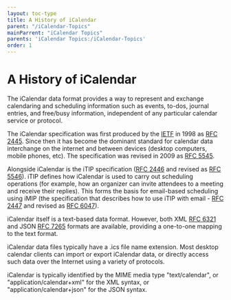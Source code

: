 ```yaml
---
layout: toc-type
title: A History of iCalendar
parent: "/iCalendar-Topics"
mainParrent: "iCalendar Topics"
parents: 'iCalendar Topics:/iCalendar-Topics'
order: 1
---
```


# A History of iCalendar

The iCalendar data format provides a way to represent and
exchange calendaring and scheduling information such as events,
to-dos, journal entries, and free/busy information, independent of any
particular calendar service or protocol.

The iCalendar specification was first produced by the [IETF](https://ietf.org) in 1998 as [RFC 2445](https://tools.ietf.org/html/rfc2445). Since then it has become the dominant standard for calendar data interchange on the internet and between devices (desktop computers, mobile phones, etc). The specification was revised in 2009 as [RFC 5545](https://tools.ietf.org/html/rfc5545).

Alongside iCalendar is the iTIP specification ([RFC 2446](https://tools.ietf.org/html/rfc2446) and revised as [RFC 5546](https://tools.ietf.org/html/rfc5546)). iTIP defines how iCalendar is used to carry out scheduling operations (for example, how an organizer can invite attendees to a meeting and receive their replies). This forms the basis for email-based scheduling using iMIP (the specification that describes how to use iTIP with email - [RFC 2447](https://tools.ietf.org/html/rfc2447) and revised as [RFC 6047](https://tools.ietf.org/html/rfc6047)).

iCalendar itself is a text-based data format. However, both XML [RFC 6321](https://tools.ietf.org/html/rfc6321) and JSON [RFC 7265](https://tools.ietf.org/html/rfc7265) formats are available, providing a one-to-one mapping to the text format.

iCalendar data files typically have a .ics file name extension. Most desktop calendar clients can import or export iCalendar data, or directly access such data over the Internet using a variety of protocols.

iCalendar is typically identified by the MIME media type "text/calendar", or "application/calendar+xml" for the XML syntax, or "application/calendar+json" for the JSON syntax.
